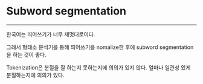 # Subword segmentation

------

한국어는 띄어쓰기가 너무 제멋대로이다.

그래서 형태소 분석기를 통해 띄어쓰기를 nomalize한 후에 subword segmentation을 하는 것이 좋다.

Tokenization은 분절을 잘 하는지 못하는지에 의의가 있지 않다. 얼마나 일관성 있게 분절하는지에 의의가 있다.